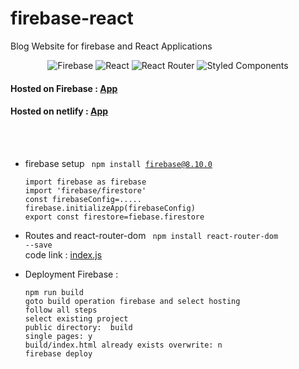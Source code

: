 # firebase-react
Blog Website for firebase and React Applications

<div align="center">

![Firebase](https://img.shields.io/badge/Firebase-039BE5?style=for-the-badge&logo=Firebase&logoColor=white)
![React](https://img.shields.io/badge/react-%2320232a.svg?style=for-the-badge&logo=react&logoColor=%2361DAFB)
![React Router](https://img.shields.io/badge/React_Router-CA4245?style=for-the-badge&logo=react-router&logoColor=white)
![Styled Components](https://img.shields.io/badge/styled--components-DB7093?style=for-the-badge&logo=styled-components&logoColor=white)
</div>


<h4>Hosted on Firebase : <a href="https://reactblog-a06b8.web.app/" target="_blank">App</a> </h4>
<h4>Hosted on netlify : <a href="https://react-firebase-blog-site.netlify.app/" target="_blank">App</a> </h4>
<br>
<br>

* firebase setup  <code> npm install firebase@8.10.0 </code>
  ```
  import firebase as firebase
  import 'firebase/firestore'
  const firebaseConfig=.....
  firebase.initializeApp(firebaseConfig)
  export const firestore=fiebase.firestore
  ```

* Routes and react-router-dom <code> npm install react-router-dom --save </code> <br>
  code link : <a href="https://github.com/DeepakkPatil/firebase-react/blob/master/project/src/index.js" >index.js</a>

* Deployment Firebase :
  ```
  npm run build
  goto build operation firebase and select hosting
  follow all steps
  select existing project
  public directory:  build
  single pages: y
  build/index.html already exists overwrite: n
  firebase deploy
  ```
